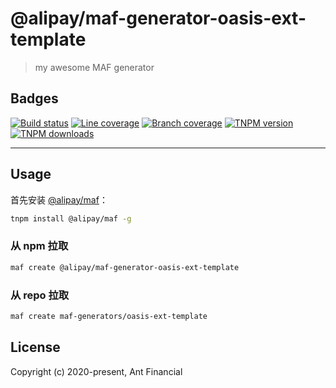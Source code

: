 # @alipay/maf-generator-oasis-ext-template

> my awesome MAF generator

## Badges

[![Build status][build-status-image]][aone-ci-url]
[![Line coverage][line-coverage-image]][aone-ci-url]
[![Branch coverage][branch-coverage-image]][aone-ci-url]
[![TNPM version][tnpm-image]][tnpm-url]
[![TNPM downloads][tnpm-downloads-image]][tnpm-url]

[tnpm-image]: https://npm.alibaba-inc.com/badge/v/@alipay/maf-generator-oasis-ext-template.svg
[tnpm-url]: https://npm.alibaba-inc.com/package/@alipay/maf-generator-oasis-ext-template
[tnpm-downloads-image]: https://npm.alibaba-inc.com/badge/d/@alipay/maf-generator-oasis-ext-template.svg
[aone-ci-url]: https://aone-api.alibaba-inc.com/ak/testservice/api/badge/link?repo=git@gitlab.alipay-inc.com:kevin.hs/dragaux.git
[build-status-image]: https://aone-api.alibaba-inc.com/ak/testservice/api/badge/query?repo=git@gitlab.alipay-inc.com:kevin.hs/dragaux.git&type=%E6%9E%84%E5%BB%BA%E7%8A%B6%E6%80%81
[line-coverage-image]: https://aone-api.alibaba-inc.com/ak/testservice/api/badge/query?repo=git@gitlab.alipay-inc.com:kevin.hs/dragaux.git&type=%E5%8D%95%E6%B5%8B%E8%A1%8C%E8%A6%86%E7%9B%96%E7%8E%87
[branch-coverage-image]: https://aone-api.alibaba-inc.com/ak/testservice/api/badge/query?repo=git@gitlab.alipay-inc.com:kevin.hs/dragaux.git&type=%E5%8D%95%E6%B5%8B%E5%88%86%E6%94%AF%E8%A6%86%E7%9B%96%E7%8E%87

--------------------

## Usage

首先安装 [@alipay/maf](https://web.npm.alibaba-inc.com/package/@alipay/maf)：

```bash
tnpm install @alipay/maf -g
```

### 从 npm 拉取

```bash
maf create @alipay/maf-generator-oasis-ext-template
```

### 从 repo 拉取

```bash
maf create maf-generators/oasis-ext-template
```

## License

Copyright (c) 2020-present, Ant Financial
